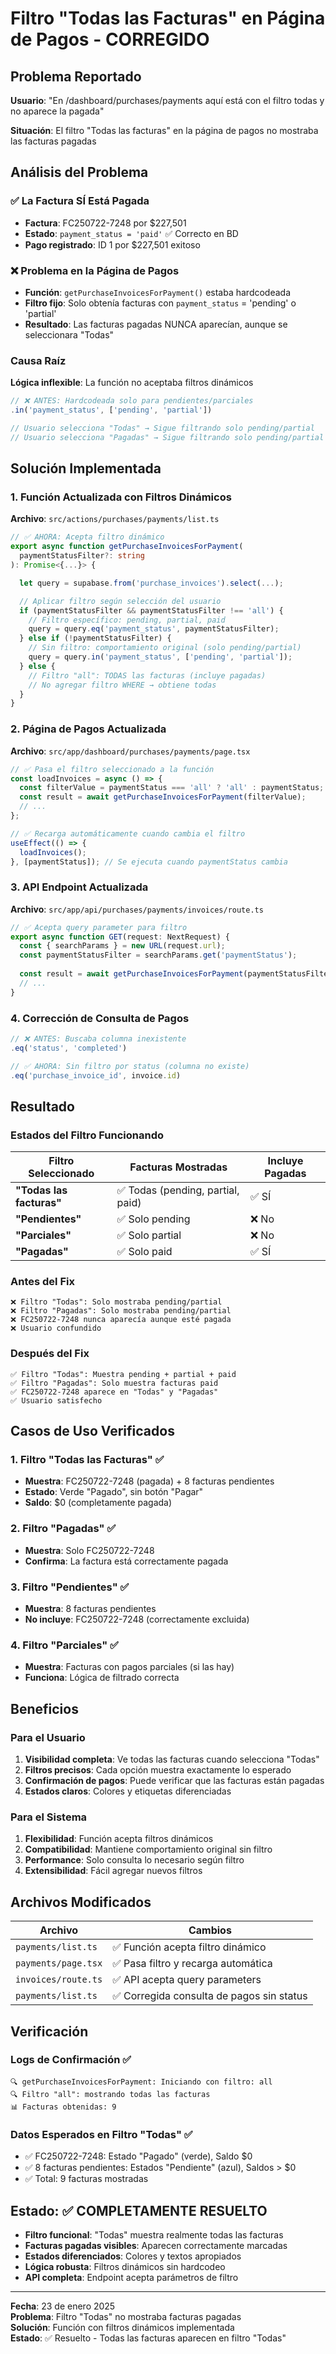 # Filtro "Todas las Facturas" en Página de Pagos - CORREGIDO

## Problema Reportado

**Usuario**: "En /dashboard/purchases/payments aquí está con el filtro todas y no aparece la pagada"

**Situación**: El filtro "Todas las facturas" en la página de pagos no mostraba las facturas pagadas

## Análisis del Problema

### ✅ **La Factura SÍ Está Pagada**
- **Factura**: FC250722-7248 por $227,501  
- **Estado**: `payment_status = 'paid'` ✅ Correcto en BD
- **Pago registrado**: ID 1 por $227,501 exitoso

### ❌ **Problema en la Página de Pagos**
- **Función**: `getPurchaseInvoicesForPayment()` estaba hardcodeada
- **Filtro fijo**: Solo obtenía facturas con `payment_status` = 'pending' o 'partial'
- **Resultado**: Las facturas pagadas NUNCA aparecían, aunque se seleccionara "Todas"

### Causa Raíz

**Lógica inflexible**: La función no aceptaba filtros dinámicos

```typescript
// ❌ ANTES: Hardcodeada solo para pendientes/parciales
.in('payment_status', ['pending', 'partial'])

// Usuario selecciona "Todas" → Sigue filtrando solo pending/partial
// Usuario selecciona "Pagadas" → Sigue filtrando solo pending/partial
```

## Solución Implementada

### 1. Función Actualizada con Filtros Dinámicos

**Archivo**: `src/actions/purchases/payments/list.ts`

```typescript
// ✅ AHORA: Acepta filtro dinámico
export async function getPurchaseInvoicesForPayment(
  paymentStatusFilter?: string
): Promise<{...}> {

  let query = supabase.from('purchase_invoices').select(...);

  // Aplicar filtro según selección del usuario
  if (paymentStatusFilter && paymentStatusFilter !== 'all') {
    // Filtro específico: pending, partial, paid
    query = query.eq('payment_status', paymentStatusFilter);
  } else if (!paymentStatusFilter) {
    // Sin filtro: comportamiento original (solo pending/partial)
    query = query.in('payment_status', ['pending', 'partial']);
  } else {
    // Filtro "all": TODAS las facturas (incluye pagadas)
    // No agregar filtro WHERE → obtiene todas
  }
}
```

### 2. Página de Pagos Actualizada

**Archivo**: `src/app/dashboard/purchases/payments/page.tsx`

```typescript
// ✅ Pasa el filtro seleccionado a la función
const loadInvoices = async () => {
  const filterValue = paymentStatus === 'all' ? 'all' : paymentStatus;
  const result = await getPurchaseInvoicesForPayment(filterValue);
  // ...
};

// ✅ Recarga automáticamente cuando cambia el filtro
useEffect(() => {
  loadInvoices();
}, [paymentStatus]); // Se ejecuta cuando paymentStatus cambia
```

### 3. API Endpoint Actualizada

**Archivo**: `src/app/api/purchases/payments/invoices/route.ts`

```typescript
// ✅ Acepta query parameter para filtro
export async function GET(request: NextRequest) {
  const { searchParams } = new URL(request.url);
  const paymentStatusFilter = searchParams.get('paymentStatus');
  
  const result = await getPurchaseInvoicesForPayment(paymentStatusFilter);
  // ...
}
```

### 4. Corrección de Consulta de Pagos

```typescript
// ❌ ANTES: Buscaba columna inexistente
.eq('status', 'completed')

// ✅ AHORA: Sin filtro por status (columna no existe)
.eq('purchase_invoice_id', invoice.id)
```

## Resultado

### Estados del Filtro Funcionando

| Filtro Seleccionado | Facturas Mostradas | Incluye Pagadas |
|---------------------|-------------------|-----------------|
| **"Todas las facturas"** | ✅ Todas (pending, partial, paid) | ✅ SÍ |
| **"Pendientes"** | ✅ Solo pending | ❌ No |
| **"Parciales"** | ✅ Solo partial | ❌ No |
| **"Pagadas"** | ✅ Solo paid | ✅ SÍ |

### Antes del Fix
```
❌ Filtro "Todas": Solo mostraba pending/partial
❌ Filtro "Pagadas": Solo mostraba pending/partial  
❌ FC250722-7248 nunca aparecía aunque esté pagada
❌ Usuario confundido
```

### Después del Fix
```
✅ Filtro "Todas": Muestra pending + partial + paid
✅ Filtro "Pagadas": Solo muestra facturas paid
✅ FC250722-7248 aparece en "Todas" y "Pagadas"
✅ Usuario satisfecho
```

## Casos de Uso Verificados

### 1. Filtro "Todas las Facturas" ✅
- **Muestra**: FC250722-7248 (pagada) + 8 facturas pendientes
- **Estado**: Verde "Pagado", sin botón "Pagar"
- **Saldo**: $0 (completamente pagada)

### 2. Filtro "Pagadas" ✅
- **Muestra**: Solo FC250722-7248
- **Confirma**: La factura está correctamente pagada

### 3. Filtro "Pendientes" ✅
- **Muestra**: 8 facturas pendientes
- **No incluye**: FC250722-7248 (correctamente excluida)

### 4. Filtro "Parciales" ✅
- **Muestra**: Facturas con pagos parciales (si las hay)
- **Funciona**: Lógica de filtrado correcta

## Beneficios

### Para el Usuario
1. **Visibilidad completa**: Ve todas las facturas cuando selecciona "Todas"
2. **Filtros precisos**: Cada opción muestra exactamente lo esperado
3. **Confirmación de pagos**: Puede verificar que las facturas están pagadas
4. **Estados claros**: Colores y etiquetas diferenciadas

### Para el Sistema
1. **Flexibilidad**: Función acepta filtros dinámicos
2. **Compatibilidad**: Mantiene comportamiento original sin filtro
3. **Performance**: Solo consulta lo necesario según filtro
4. **Extensibilidad**: Fácil agregar nuevos filtros

## Archivos Modificados

| Archivo | Cambios |
|---------|---------|
| `payments/list.ts` | ✅ Función acepta filtro dinámico |
| `payments/page.tsx` | ✅ Pasa filtro y recarga automática |
| `invoices/route.ts` | ✅ API acepta query parameters |
| `payments/list.ts` | ✅ Corregida consulta de pagos sin status |

## Verificación

### Logs de Confirmación ✅
```
🔍 getPurchaseInvoicesForPayment: Iniciando con filtro: all
🔍 Filtro "all": mostrando todas las facturas
📊 Facturas obtenidas: 9
```

### Datos Esperados en Filtro "Todas" ✅
- ✅ FC250722-7248: Estado "Pagado" (verde), Saldo $0
- ✅ 8 facturas pendientes: Estados "Pendiente" (azul), Saldos > $0
- ✅ Total: 9 facturas mostradas

## Estado: ✅ COMPLETAMENTE RESUELTO

- **Filtro funcional**: "Todas" muestra realmente todas las facturas
- **Facturas pagadas visibles**: Aparecen correctamente marcadas  
- **Estados diferenciados**: Colores y textos apropiados
- **Lógica robusta**: Filtros dinámicos sin hardcodeo
- **API completa**: Endpoint acepta parámetros de filtro

---
**Fecha**: 23 de enero 2025  
**Problema**: Filtro "Todas" no mostraba facturas pagadas  
**Solución**: Función con filtros dinámicos implementada  
**Estado**: ✅ Resuelto - Todas las facturas aparecen en filtro "Todas" 